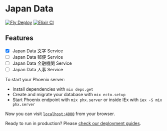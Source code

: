 # Japan Data

[![Fly Deploy](https://github.com/ThaddeusJiang/jp_data/actions/workflows/fly.yml/badge.svg)](https://github.com/ThaddeusJiang/jp_data/actions/workflows/fly.yml)
[![Elixir CI](https://github.com/ThaddeusJiang/jp_data/actions/workflows/elixir.yaml/badge.svg)](https://github.com/ThaddeusJiang/jp_data/actions/workflows/elixir.yaml)

## Features

- [x] Japan Data 文字 Service
- [ ] Japan Data 郵便 Service
- [ ] Japan Data 金融機関 Service
- [ ] Japan Data 人事 Service

To start your Phoenix server:

- Install dependencies with `mix deps.get`
- Create and migrate your database with `mix ecto.setup`
- Start Phoenix endpoint with `mix phx.server` or inside IEx with `iex -S mix phx.server`

Now you can visit [`localhost:4000`](http://localhost:4000) from your browser.

Ready to run in production? Please [check our deployment guides](https://hexdocs.pm/phoenix/deployment.html).
